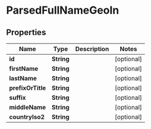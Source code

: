 
# ParsedFullNameGeoIn

## Properties
Name | Type | Description | Notes
------------ | ------------- | ------------- | -------------
**id** | **String** |  |  [optional]
**firstName** | **String** |  |  [optional]
**lastName** | **String** |  |  [optional]
**prefixOrTitle** | **String** |  |  [optional]
**suffix** | **String** |  |  [optional]
**middleName** | **String** |  |  [optional]
**countryIso2** | **String** |  |  [optional]



